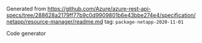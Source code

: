 Generated from https://github.com/Azure/azure-rest-api-specs/tree/288628a2179ff77b9c0d9909801b6e43bbe274e4/specification/netapp/resource-manager/readme.md tag: `package-netapp-2020-11-01`

Code generator 


